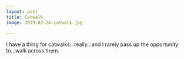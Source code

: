 ```yaml
---
layout: post
title: Catwalk 
image: 2019-03-24-catwalk.jpg

---  
```


I have a thing for catwalks...really...and I rarely pass up the opportunity to...walk across them. 
